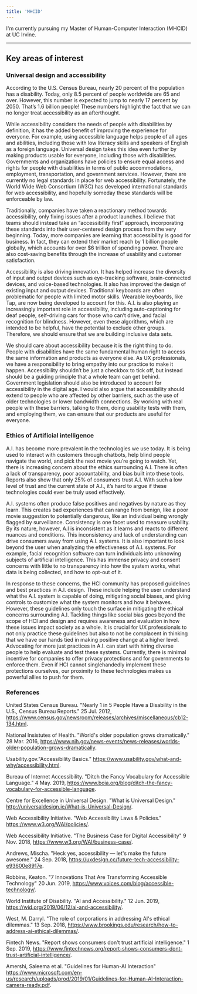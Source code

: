 ```yaml
---
title: 'MHCID'
---
```


I'm currently pursuing my Master of Human-Computer Interaction (MHCID) at UC Irvine.

---

## Key areas of interest

### Universal design and accessibility
According to the U.S. Census Bureau, nearly 20 percent of the population has a disability. Today, only 8.5 percent of people worldwide are 65 and over. However, this number is expected to jump to nearly 17 percent by 2050. That’s 1.6 billion people! These numbers highlight the fact that we can no longer treat accessibility as an afterthought.

While accessibility considers the needs of people with disabilities by definition, it has the added benefit of improving the experience for everyone. For example, using accessible language helps people of all ages and abilities, including those with low literacy skills and speakers of English as a foreign language. Universal design takes this idea even further by making products usable for everyone, including those with disabilities. Governments and organizations have policies to ensure equal access and rights for people with disabilities in terms of public accommodations, employment, transportation, and government services. However, there are currently no legal standards in place for web accessibility. Fortunately, the World Wide Web Consortium (W3C) has developed international standards for web accessibility, and hopefully someday these standards will be enforceable by law.

Traditionally, companies have taken a reactionary method towards accessibility, only fixing issues after a product launches. I believe that teams should instead take an “accessibility first” approach, incorporating these standards into their user-centered design process from the very beginning. Today, more companies are learning that accessibility is good for business. In fact, they can extend their market reach by 1 billion people globally, which accounts for over $6 trillion of spending power. There are also cost-saving benefits through the increase of usability and customer satisfaction.

Accessibility is also driving innovation. It has helped increase the diversity of input and output devices such as eye-tracking software, brain-connected devices, and voice-based technologies. It also has improved the design of existing input and output devices. Traditional keyboards are often problematic for people with limited motor skills. Wearable keyboards, like Tap, are now being developed to account for this. A.I. is also playing an increasingly important role in accessibility, including auto-captioning for deaf people, self-driving cars for those who can’t drive, and facial recognition for blindness. However, even these algorithms, which are intended to be helpful, have the potential to exclude other groups. Therefore, we should ensure that we are building inclusive data sets.

We should care about accessibility because it is the right thing to do. People with disabilities have the same fundamental human right to access the same information and products as everyone else. As UX professionals, we have a responsibility to bring empathy into our practice to make it happen. Accessibility shouldn’t be just a checkbox to tick off, but instead should be a guiding principle that a whole team can get behind. Government legislation should also be introduced to account for accessibility in the digital age. I would also argue that accessibility should extend to people who are affected by other barriers, such as the use of older technologies or lower bandwidth connections. By working with real people with these barriers, talking to them, doing usability tests with them, and employing them, we can ensure that our products are useful for everyone.

### Ethics of Artificial intelligence

A.I. has become more prevalent in the technologies we use today. It is being used to interact with customers through chatbots, help blind people navigate the world, and pick the next movie you’re going to watch. Yet, there is increasing concern about the ethics surrounding A.I. There is often a lack of transparency, poor accountability, and bias built into these tools. Reports also show that only 25% of consumers trust A.I. With such a low level of trust and the current state of A.I., it’s hard to argue if these technologies could ever be truly used effectively.

A.I. systems often produce false positives and negatives by nature as they learn. This creates bad experiences that can range from benign, like a poor movie suggestion to potentially dangerous, like an individual being wrongly flagged by surveillance. Consistency is one facet used to measure usability. By its nature, however, A.I is inconsistent as it learns and reacts to different nuances and conditions. This inconsistency and lack of understanding can drive consumers away from using A.I. systems. It is also important to look beyond the user when analyzing the effectiveness of A.I. systems. For example, facial recognition software can turn individuals into unknowing subjects of artificial intelligence. This has immense privacy and consent concerns with little to no transparency into how the system works, what data is being collected, and how to opt-out of it.

In response to these concerns, the HCI community has proposed guidelines and best practices in A.I. design. These include helping the user understand what the A.I. system is capable of doing, mitigating social biases, and giving controls to customize what the system monitors and how it behaves. However, these guidelines only touch the surface in mitigating the ethical concerns surrounding A.I. Tackling things like social bias goes beyond the scope of HCI and design and requires awareness and evaluation in how these issues impact society as a whole. It is crucial for UX professionals to not only practice these guidelines but also to not be complacent in thinking that we have our hands tied in making positive change at a higher level. Advocating for more just practices in A.I. can start with hiring diverse people to help evaluate and test these systems. Currently, there is minimal incentive for companies to offer privacy protections and for governments to enforce them. Even if HCI cannot singlehandedly implement these protections ourselves, our proximity to these technologies makes us powerful allies to push for them.

### References
United States Census Bureau. "Nearly 1 in 5 People Have a Disability in the U.S., Census Bureau Reports." 25 Jul. 2012, https://www.census.gov/newsroom/releases/archives/miscellaneous/cb12-134.html.

National Insistutes of Health. "World's older population grows dramatically." 28 Mar. 2016, https://www.nih.gov/news-events/news-releases/worlds-older-population-grows-dramatically.

Usability.gov."Accessibility Basics." https://www.usability.gov/what-and-why/accessibility.html.

Bureau of Internet Accessibility. "Ditch the Fancy Vocabulary for Accessible Language." 4 May. 2019, https://www.boia.org/blog/ditch-the-fancy-vocabulary-for-accessible-language​.

Centre for Excellence in Universal Design. "What is Universal Design." http://universaldesign.ie/What-is-Universal-Design/​.

Web Accessibility Initiative. "Web Accessibility Laws & Policies." ​https://www.w3.org/WAI/policies/​.

Web Accessibility Initiative. "The Business Case for Digital Accessibility" 9 Nov. 2018, https://www.w3.org/WAI/business-case/​.

Andrews, Mischa. "Heck yes, accessibility — let's make the future awesome." 24 Sep. 2018, https://uxdesign.cc/future-tech-accessibility-e93600e8917e.

Robbins, Keaton. "7 Innovations That Are Transforming Accessible Technology" 20 Jun. 2019, https://www.voices.com/blog/accessible-technology/​.

World Institute of Disability. "AI and Accessibility." 12 Jun. 2019, https://wid.org/2019/06/12/ai-and-accessibility/​.

West, M. Darryl. "The role of corporations in addressing AI's ethical dilemmas." 13 Sep. 2018, https://www.brookings.edu/research/how-to-address-ai-ethical-dilemmas/​.

Fintech News. "Report shows consumers don't trust artificial intelligence." 1 Sep. 2019, https://www.fintechnews.org/report-shows-consumers-dont-trust-artificial-intelligence/​.

Amershi, Saleema et al. "Guidelines for Human-AI Interaction" https://www.microsoft.com/en-us/research/uploads/prod/2019/01/Guidelines-for-Human-AI-Interaction-camera-ready.pdf​.
